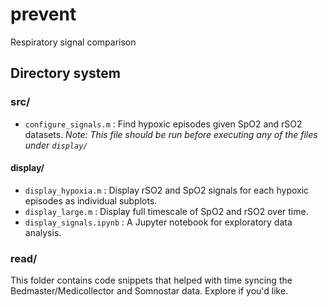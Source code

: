 # prevent
Respiratory signal comparison

## Directory system

### src/

* `configure_signals.m` : Find hypoxic episodes given SpO2 and rSO2 datasets. _Note: This file should be run before executing any of the files under `display/`_

#### display/

* `display_hypoxia.m` : Display rSO2 and SpO2 signals for each hypoxic episodes as individual subplots.
* `display_large.m` : Display full timescale of SpO2 and rSO2 over time.
* `display_signals.ipynb` : A Jupyter notebook for exploratory data analysis.

### read/

This folder contains code snippets that helped with time syncing the Bedmaster/Medicollector and Somnostar data. Explore if you'd like.
